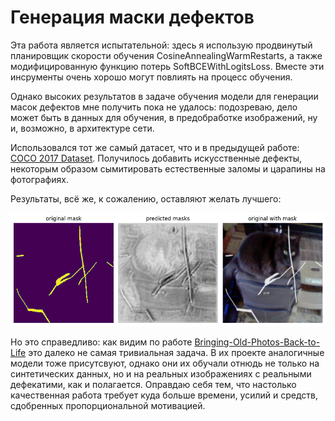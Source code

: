 # Генерация маски дефектов

Эта работа является испытательной: здесь я использую продвинутый планировщик скорости обучения CosineAnnealingWarmRestarts, а также модифицированную функцию потерь SoftBCEWithLogitsLoss. Вместе эти инсрументы очень хорошо могут повлиять на процесс обучения.

Однако высоких результатов в задаче обучения модели для генерации масок дефектов мне получить пока не удалось: подозреваю, дело может быть в данных для обучения, в предобработке изображений, ну и, возможно, в архитектуре сети.

Использовался тот же самый датасет, что и в предыдущей работе: [COCO 2017 Dataset](https://www.kaggle.com/datasets/awsaf49/coco-2017-dataset). Получилось добавить искусственные дефекты, некоторым образом сымитировать естественные заломы и царапины на фотографиях.

Результаты, всё же, к сожалению, оставляют желать лучшего:

![alt text](image.png)

Но это справедливо: как видим по работе [Bringing-Old-Photos-Back-to-Life](https://github.com/microsoft/Bringing-Old-Photos-Back-to-Life) это далеко не самая тривиальная задача. В их проекте аналогичные модели тоже присутсвуют, однако они их обучали отнюдь не только на синтетических данных, но и на реальных изображениях с реальными дефекатими, как и полагается. Оправдаю себя тем, что настолько качественная работа требует куда больше времени, усилий и средств, сдобренных пропорциональной мотивацией.
